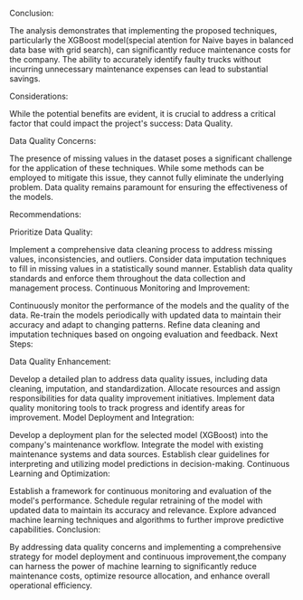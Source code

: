 
Conclusion:

The analysis demonstrates that implementing the proposed techniques, particularly the XGBoost model(special atention for Naive bayes in balanced data base with grid search), can significantly reduce maintenance costs for the company. The ability to accurately identify faulty trucks without incurring unnecessary maintenance expenses can lead to substantial savings.

Considerations:

While the potential benefits are evident, it is crucial to address a critical factor that could impact the project's success: Data Quality.

Data Quality Concerns:

The presence of missing values in the dataset poses a significant challenge for the application of these techniques. While some methods can be employed to mitigate this issue, they cannot fully eliminate the underlying problem. Data quality remains paramount for ensuring the effectiveness of the models.

Recommendations:

Prioritize Data Quality:

Implement a comprehensive data cleaning process to address missing values, inconsistencies, and outliers. Consider data imputation techniques to fill in missing values in a statistically sound manner. Establish data quality standards and enforce them throughout the data collection and management process. Continuous Monitoring and Improvement:

Continuously monitor the performance of the models and the quality of the data. Re-train the models periodically with updated data to maintain their accuracy and adapt to changing patterns. Refine data cleaning and imputation techniques based on ongoing evaluation and feedback. Next Steps:

Data Quality Enhancement:

Develop a detailed plan to address data quality issues, including data cleaning, imputation, and standardization. Allocate resources and assign responsibilities for data quality improvement initiatives. Implement data quality monitoring tools to track progress and identify areas for improvement. Model Deployment and Integration:

Develop a deployment plan for the selected model (XGBoost) into the company's maintenance workflow. Integrate the model with existing maintenance systems and data sources. Establish clear guidelines for interpreting and utilizing model predictions in decision-making. Continuous Learning and Optimization:

Establish a framework for continuous monitoring and evaluation of the model's performance. Schedule regular retraining of the model with updated data to maintain its accuracy and relevance. Explore advanced machine learning techniques and algorithms to further improve predictive capabilities. Conclusion:

By addressing data quality concerns and implementing a comprehensive strategy for model deployment and continuous improvement,the company can harness the power of machine learning to significantly reduce maintenance costs, optimize resource allocation, and enhance overall operational efficiency.
